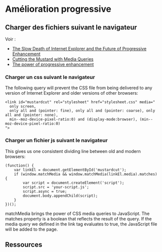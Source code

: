 # Amélioration progressive

## Charger des fichiers suivant le navigateur

Voir :
- [The Slow Death of Internet Explorer and the Future of Progressive Enhancement](https://alistapart.com/article/the-slow-death-of-internet-explorer-and-future-of-progressive-enhancement)
- [Cutting the Mustard with Media Queries ](https://github.com/Fall-Back/CSS-Mustard-Cut)
- [The power of progressive enhancement](https://medium.com/no-divide/the-power-of-progressive-enhancement-98738766b009)

### Charger un css suivant le navigateur

The following query will prevent the CSS file from being delivered to any version of Internet Explorer and older versions of other browsers:
```
<link id="mustardcut" rel="stylesheet" href="stylesheet.css" media="
  only screen,
  only all and (pointer: fine), only all and (pointer: coarse), only all and (pointer: none),
  min--moz-device-pixel-ratio:0) and (display-mode:browser), (min--moz-device-pixel-ratio:0)
">
```

### Charger un fichier js suivant le navigateur

This gives us one consistent dividing line between old and modern browsers:
```
(function() {
	var linkEl = document.getElementById('mustardcut');
	if (window.matchMedia && window.matchMedia(linkEl.media).matches) {
    	var script = document.createElement('script');
    	script.src = 'your-script.js';
    	script.async = true;
    	document.body.appendChild(script);
	}
})();
```

matchMedia brings the power of CSS media queries to JavaScript. The matches property is a boolean that reflects the result of the query. If the media query we defined in the link tag evaluates to true, the JavaScript file will be added to the page.

## Ressources
